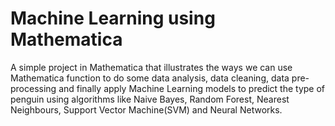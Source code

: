 # Machine Learning using Mathematica
A simple project in Mathematica that illustrates the ways we can use Mathematica function to do some data analysis, data cleaning, data pre-processing and finally apply Machine Learning models to predict the type of penguin using algorithms like Naive Bayes, Random Forest, Nearest Neighbours, Support Vector Machine(SVM) and Neural Networks.
